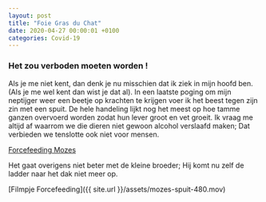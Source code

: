 ```yaml
---
layout: post
title: "Foie Gras du Chat"
date: 2020-04-27 00:00:01 +0100
categories: Covid-19
---
```


### Het zou verboden moeten worden !

Als je me niet kent, dan denk je nu misschien dat ik ziek in mijn hoofd ben. (Als je me wel kent dan wist je dat al). In een laatste poging om mijn neptijger weer een beetje op krachten te krijgen voer ik het beest tegen zijn zin met een spuit. De hele handeling lijkt nog het meest op hoe tamme ganzen overvoerd worden zodat hun lever groot en vet groeit. Ik vraag me altijd af waarrom we die dieren niet gewoon alcohol verslaafd maken; Dat verbieden we tenslotte ook niet voor mensen.

[Forcefeeding Mozes](../assets/mozes-spuit.png)

Het gaat overigens niet beter met de kleine broeder; Hij komt nu zelf de ladder naar het dak niet meer op.

[Filmpje Forcefeeding]({{ site.url }}/assets/mozes-spuit-480.mov)
